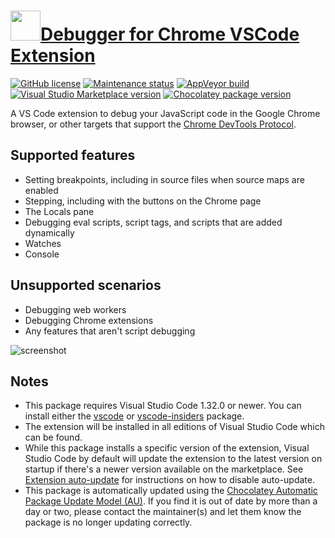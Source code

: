 ﻿# [<img src="https://cdn.jsdelivr.net/gh/dgalbraith/chocolatey-packages@1d50526002930359ca29f0722608cc1f0cf99e37/icons/vscode-chrome-debug.png" width="48" height="48" />Debugger for Chrome VSCode Extension](<https://chocolatey.org/packages/vscode-chrome-debug>)

[![GitHub license](https://img.shields.io/github/license/microsoft/vscode-chrome-debug)](https://github.com/microsoft/vscode-chrome-debug/blob/master/LICENSE.txt)
[![Maintenance status](https://img.shields.io/badge/maintained%3F-yes-green.svg)](https://github.com/dgalbraith/chocolatey-packages/graphs/commit-activity)
[![AppVeyor build](https://img.shields.io/appveyor/ci/dgalbraith/chocolatey-packages)](https://ci.appveyor.com/project/dgalbraith/chocolatey-packages)
[![Visual Studio Marketplace version](https://img.shields.io/visual-studio-marketplace/v/msjsdiag.debugger-for-chrome?label=Marketplace)](https://marketplace.visualstudio.com/items?itemName=msjsdiag.debugger-for-chrome)
[![Chocolatey package version](https://img.shields.io/chocolatey/v/vscode-chrome-debug?label=Chocolatey)](https://chocolatey.org/packages/vscode-chrome-debug)

A VS Code extension to debug your JavaScript code in the Google Chrome browser, or other targets that support the [Chrome DevTools Protocol](https://chromedevtools.github.io/debugger-protocol-viewer/).

## Supported features

* Setting breakpoints, including in source files when source maps are enabled
* Stepping, including with the buttons on the Chrome page
* The Locals pane
* Debugging eval scripts, script tags, and scripts that are added dynamically
* Watches
* Console

## Unsupported scenarios

* Debugging web workers
* Debugging Chrome extensions
* Any features that aren't script debugging

![screenshot](https://cdn.jsdelivr.net/gh/dgalbraith/chocolatey-packages@1d50526002930359ca29f0722608cc1f0cf99e37/automatic/vscode-chrome-debug/screenshot.png)

## Notes

* This package requires Visual Studio Code 1.32.0 or newer.
  You can install either the [vscode](https://chocolatey.org/packages/vscode) or [vscode-insiders](https://chocolatey.org/packages/vscode-insiders) package.
* The extension will be installed in all editions of Visual Studio Code which can be found.
* While this package installs a specific version of the extension, Visual Studio Code by default will update the extension to the latest version on startup if there's a newer version available on the marketplace.
  See [Extension auto-update](https://code.visualstudio.com/docs/editor/extension-gallery#_extension-autoupdate) for instructions on how to disable auto-update.
* This package is automatically updated using the [Chocolatey Automatic Package Update Model (AU)](https://github.com/majkinetor/au/blob/master/README.md).
  If you find it is out of date by more than a day or two, please contact the maintainer(s) and let them know the package is no longer updating correctly.
